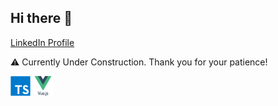 ## Hi there 👋

[LinkedIn Profile](https://www.linkedin.com/in/andrejhucko/)

⚠ Currently Under Construction. Thank you for your patience!

<!--
**Salmon42/Salmon42** is a ✨ _special_ ✨ repository because its `README.md` (this file) appears on your GitHub profile.

Here are some ideas to get you started:

- 🔭 I’m currently working on ...
- 🌱 I’m currently learning ...
- 👯 I’m looking to collaborate on ...
- 🤔 I’m looking for help with ...
- 💬 Ask me about ...
- 📫 How to reach me: ...
- 😄 Pronouns: ...
- ⚡ Fun fact: ...
-->

<p align="left">
<a>
	<img 
		src="https://raw.githubusercontent.com/devicons/devicon/master/icons/typescript/typescript-original.svg" 
		alt="C Language" width="32" height="32"
	/>
</a>
<a href="https://vuejs.org/" target="_blank" rel="noreferrer">
	<img src="https://raw.githubusercontent.com/devicons/devicon/master/icons/vuejs/vuejs-original-wordmark.svg"
	alt="Vue.js" width="32" height="32"/>
</a>
</p>